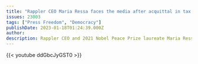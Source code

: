 ```yaml
---
title: "Rappler CEO Maria Ressa faces the media after acquittal in tax cases"
issues: 23003
tags: ["Press Freedom", "Democracy"]
publishDate: 2023-01-18T01:24:39.000Z
author: 
description: Rappler CEO and 2021 Nobel Peace Prize laureate Maria Ressa faces the media at the Court of Tax Appeals, following the acquittal of the four tax cases against her and Rappler Holdings Corporation.
---
```



{{< youtube ddGbcJyGST0 >}}
